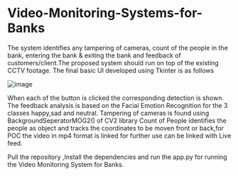 # Video-Monitoring-Systems-for-Banks
The system identifies any tampering of cameras, count of the people in the bank, entering the bank &amp; exiting the bank and feedback of customers/client.The proposed system should run on top of the existing CCTV footage.
The final basic UI developed using Tkinter is as follows


![image](https://github.com/kumar132002/Video-Monitoring-Systems-for-Banks/assets/105906512/e82fc3c8-5910-45f3-aa01-3b8fef0af252)

When each of the button is clicked the corresponding detection is shown.
The feedback analysis is based on the Facial Emotion Recognition for the 3 classes happy,sad and neutral.
Tampering of cameras is found using BackgroundSeperatorMOG2() of CV2 library
Count of People identifies the people as object and tracks the coordinates to be moven front or back,for POC the video in mp4 format is linked for further use can be linked with Live feed.

Pull the repository ,Install the dependencies and run the app.py for running the Video Monitoring System for Banks.
